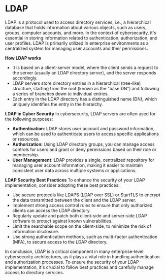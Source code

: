 # LDAP

LDAP is a protocol used to access directory services, i.e., a hierarchical database that holds information about various objects, such as users, groups, computer accounts, and more. In the context of cybersecurity, it's essential in storing information related to authentication, authorization, and user profiles. LDAP is primarily utilized in enterprise environments as a centralized system for managing user accounts and their permissions.

**How LDAP works**

- It is based on a client-server model, where the client sends a request to the server (usually an LDAP directory server), and the server responds accordingly.
- LDAP servers store directory entries in a hierarchical (tree-like) structure, starting from the root (known as the "base DN") and following a series of branches down to individual entries.
- Each entry in the LDAP directory has a distinguished name (DN), which uniquely identifies the entry in the hierarchy.

**LDAP in Cyber Security**
In cybersecurity, LDAP servers are often used for the following purposes:

- **Authentication**: LDAP stores user account and password information, which can be used to authenticate users to access specific applications or resources.
- **Authorization**: Using LDAP directory groups, you can manage access controls for users and grant or deny permissions based on their role or membership.
- **User Management**: LDAP provides a single, centralized repository for managing user account information, making it easier to maintain consistent user data across multiple systems or applications.

**LDAP Security Best Practices**
To enhance the security of your LDAP implementation, consider adopting these best practices:

- Use secure protocols like LDAPS (LDAP over SSL) or StartTLS to encrypt the data transmitted between the client and the LDAP server.
- Implement strong access control rules to ensure that only authorized clients can access the LDAP directory.
- Regularly update and patch both client-side and server-side LDAP software to protect against known vulnerabilities.
- Limit the searchable scope on the client-side, to minimize the risk of information disclosure.
- Use strong authentication methods, such as multi-factor authentication (MFA), to secure access to the LDAP directory.

In conclusion, LDAP is a critical component in many enterprise-level cybersecurity architectures, as it plays a vital role in handling authentication and authorization processes. To ensure the security of your LDAP implementation, it's crucial to follow best practices and carefully manage access to directory services.

